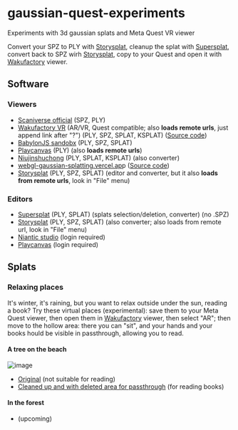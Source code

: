 # gaussian-quest-experiments
Experiments with 3d gaussian splats and Meta Quest VR viewer

Convert your SPZ to PLY with [Storysplat](https://storysplat.com/editor), cleanup the splat with [Supersplat](https://superspl.at/editor), convert back to SPZ wirh [Storysplat](https://storysplat.com/editor), copy to your Quest and open it with [Wakufactory](https://wakufactory.jp/wxr/splats/splatview.html) viewer.


## Software

### Viewers

- [Scaniverse official](https://scaniverse.8thwall.app/model-viewer/) (SPZ, PLY)
- [Wakufactory VR](https://wakufactory.jp/wxr/splats/splatview.html) (AR/VR, Quest compatible; also **loads remote urls**, just append link after "?") (PLY, SPZ, SPLAT, KSPLAT) ([Source code](https://github.com/mkkellogg/GaussianSplats3D))
- [BabylonJS sandobx](https://sandbox.babylonjs.com/) (PLY, SPZ, SPLAT)
- [Playcanvas](https://playcanvas.com/model-viewer) (PLY) (also **loads remote urls**)
- [Niujinshuchong](https://niujinshuchong.github.io/mip-splatting-demo/index.html) (PLY, SPLAT, KSPLAT) (also converter)
- [webgl-gaussian-splatting.vercel.ap](https://webgl-gaussian-splatting.vercel.app/)p ([Source code](https://github.com/kishimisu/Gaussian-Splatting-WebGL))
- [Storysplat](https://storysplat.com/editor) (PLY, SPZ, SPLAT) (editor and converter, but it also **loads from remote urls**, look in "File" menu)

### Editors

- [Supersplat](https://superspl.at/editor) (PLY, SPLAT) (splats selection/deletion, converter) (no .SPZ)
- [Storysplat](https://storysplat.com/editor) (PLY, SPZ, SPLAT) (also converter; also loads from remote url, look in "File" menu)
- [Niantic studio](https://www.8thwall.com/docs/studio/) (login required)
- [Playcanvas](https://playcanvas.com/products/editor) (login required)

## Splats

### Relaxing places

It's winter, it's raining, but you want to relax outside under the sun, reading a book? Try these virtual places (experimental): save them to your Meta Quest viewer, then open them in [Wakufactory](https://wakufactory.jp/wxr/splats/splatview.html) viewer, then select "AR"; then move to the hollow area: there you can "sit", and your hands and your books hould be visible in passthrough, allowing you to read.

#### A tree on the beach
  
![image](https://github.com/user-attachments/assets/7c802939-259d-4203-8ea4-959145f1e583)

  -  [Original](https://github.com/jumpjack/gaussian-quest-experiments-/raw/refs/heads/main/vrGaussians-albero.spz) (not suitable for reading)
  -  [Cleaned up and with deleted area for passthrough](https://github.com/jumpjack/gaussian-quest-experiments-/blob/main/vrGaussians-albero-libro4.spz) (for reading books)

#### In the forest

- (upcoming)
